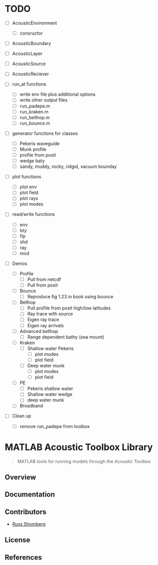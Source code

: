 # TODO #

  * [ ] AcousticEnvironment
	* [ ] consructor
  * [ ] AcousticBoundary
  * [ ] AcousticLayer
  * [ ] AcousticSource
  * [ ] AcousticReciever

  * [ ] run_at functions
	* [ ] write env file plus additional options
	* [ ] write other output files
	* [ ] run_padepe.m
	* [ ] run_kraken.m
	* [ ] run_bellhop.m
	* [ ] run_bounce.m

  * [ ] generator functions for classes
	* [ ] Pekeris waveguide
	* [ ] Munk profile
	* [ ] profile from posit
	* [ ] wedge baty
	* [ ] sandy, muddy, rocky, ridgid, vacuum bounday
	
  * [ ] plot functions
	* [ ] plot env
	* [ ] plot field
	* [ ] plot rays
	* [ ] plot modes
	
  * [ ] read/write functions
	* [ ] env
	* [ ] bty
	* [ ] flp
	* [ ] shd
	* [ ] ray
	* [ ] mod
	
  * [ ] Demos
	* [ ] Profile
		* [ ] Pull from netcdf
		* [ ] Pull from posit
	* [ ] Bounce
		* [ ] Reproduce fig 1.23 in book using bounce
	* [ ] Bellhop
		* [ ] Pull profile from posit high/low latitudes
		* [ ] Ray trace with source
		* [ ] Eigen ray trace
		* [ ] Eigen ray arrivals
	* [ ] Advanced bellhop
		* [ ] Range dependent bathy (sea mount)
	* [ ] Kraken
		* [ ] Shallow water Pekeris
			* [ ] plot modes
			* [ ] plot field
		* [ ] Deep water munk
			* [ ] plot modes
			* [ ] plot field
	* [ ] PE
		* [ ] Pekeris shallow water
		* [ ] Shallow water wedge
		* [ ] deep water munk
	* [ ] Broadband
	
  * [ ] Clean up
	* [ ] remove run_padepe from toolbox

# MATLAB Acoustic Toolbox Library #
> MATLAB tools for running models through the Acoustic Toolbox

## Overview ##

## Documentation ##

<!-- TODO: autogenerate documentation -->

## Contributors ##

  * [Russ Shomberg](rshomberg@uri.edu)
  
## License ##

<!-- TODO: add license -->

## References ##
